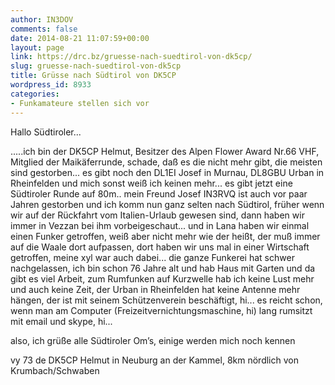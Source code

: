 ```yaml
---
author: IN3DOV
comments: false
date: 2014-08-21 11:07:59+00:00
layout: page
link: https://drc.bz/gruesse-nach-suedtirol-von-dk5cp/
slug: gruesse-nach-suedtirol-von-dk5cp
title: Grüsse nach Südtirol von DK5CP
wordpress_id: 8933
categories:
- Funkamateure stellen sich vor
---
```


Hallo Südtiroler...

.....ich bin der DK5CP Helmut, Besitzer des Alpen Flower Award Nr.66 VHF, Mitglied der Maikäferrunde, schade, daß es die nicht mehr gibt, die meisten sind gestorben... es gibt noch den DL1EI Josef in Murnau, DL8GBU Urban in Rheinfelden und mich sonst weiß ich keinen mehr... es gibt jetzt eine Südtiroler Runde auf 80m.. mein Freund Josef IN3RVQ ist auch vor paar Jahren gestorben und ich komm nun ganz selten nach Südtirol, früher wenn wir auf der Rückfahrt vom Italien-Urlaub gewesen sind, dann haben wir immer in Vezzan bei ihm vorbeigeschaut... und in Lana haben wir einmal einen Funker getroffen, weiß aber nicht mehr wie der heißt, der muß immer auf die Waale dort aufpassen, dort haben wir uns mal in einer Wirtschaft getroffen, meine xyl war auch dabei... die ganze Funkerei hat schwer nachgelassen, ich bin schon 76 Jahre alt und hab Haus mit Garten und da gibt es viel Arbeit, zum Rumfunken auf Kurzwelle hab ich keine Lust mehr und auch keine Zeit, der Urban in Rheinfelden hat keine Antenne mehr hängen, der ist mit seinem Schützenverein beschäftigt, hi... es reicht schon, wenn man am Computer (Freizeitvernichtungsmaschine, hi) lang rumsitzt mit email und skype, hi...

also, ich grüße alle Südtiroler Om’s, einige werden mich noch kennen

vy 73 de DK5CP Helmut in Neuburg an der Kammel, 8km nördlich von Krumbach/Schwaben


